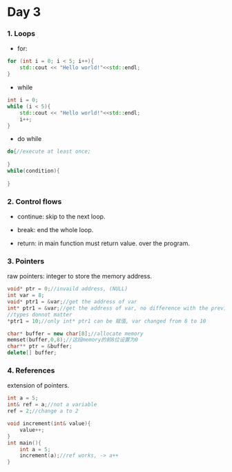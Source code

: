 # Day 3

### 1. Loops

- for:

```c++
for (int i = 0; i < 5; i++){
    std::cout << "Hello world!"<<std::endl; 
}
```

- while

```c++
int i = 0;
while (i < 5){
    std::cout << "Hello world!"<<std::endl;
    i++;
}
```

- do while

```c++
do{//execute at least once;
    
}
while(condition){
    
}
```

### 

### 2. Control flows

- continue: skip to the next loop.

- break: end the whole loop.

- return:  in main function must return value. over the program.



### 3. Pointers

raw pointers: integer to store the memory address.

```c++
void* ptr = 0;//invaild address, (NULL)
int var = 8;
void* ptr1 = &var;//get the address of var
int* ptr1 = &var;//get the address of var, no difference with the previous line
//types donnot matter
*ptr1 = 10;//only int* ptr1 can be 赋值, var changed from 8 to 10

char* buffer = new char[8];//allocate memory
memset(buffer,0,8);//这段memory的前8位设置为0
char** ptr = &buffer;
delete[] buffer;
```



### 4. References

extension of pointers.

```c++
int a = 5;
int& ref = a;//not a variable
ref = 2;//change a to 2

void increment(int& value){
    value++;
}
int main(){
    int a = 5;
    increment(a);//ref works, -> a++ 
}
```



